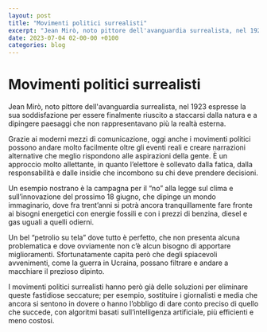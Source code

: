 ```yaml
---
layout: post
title: "Movimenti politici surrealisti"
excerpt: "Jean Mirò, noto pittore dell'avanguardia surrealista, nel 1923 espresse la sua soddisfazione per essere finalmente riuscito a staccarsi dalla natura e a dipingere paesaggi che non rappresentavano più la realtà esterna."
date: 2023-07-04 02-00-00 +0100
categories: blog
---
```


# Movimenti politici surrealisti

Jean Mirò, noto pittore dell'avanguardia surrealista, nel 1923 espresse la sua soddisfazione per essere finalmente riuscito a staccarsi dalla natura e a dipingere paesaggi che non rappresentavano più la realtà esterna.

Grazie ai moderni mezzi di comunicazione, oggi anche i movimenti politici possono andare molto facilmente oltre gli eventi reali e creare narrazioni alternative che meglio rispondono alle aspirazioni della gente. È un approccio molto allettante, in quanto l’elettore è sollevato dalla fatica, dalla responsabilità e dalle insidie che incombono su chi deve prendere decisioni.

Un esempio nostrano è la campagna per il “no” alla legge sul clima e sull’innovazione del prossimo 18 giugno, che dipinge un mondo immaginario, dove fra trent’anni si potrà ancora tranquillamente fare fronte ai bisogni energetici con energie fossili e con i prezzi di benzina, diesel e gas uguali a quelli odierni.

Un bel “petrolio su tela” dove tutto è perfetto, che non presenta alcuna problematica e dove ovviamente non c’è alcun bisogno di apportare miglioramenti. Sfortunatamente capita però che degli spiacevoli avvenimenti, come la guerra in Ucraina, possano filtrare e andare a macchiare il prezioso dipinto.

I movimenti politici surrealisti hanno però già delle soluzioni per eliminare queste fastidiose seccature; per esempio, sostituire i giornalisti e media che ancora si sentono in dovere o hanno l’obbligo di dare conto preciso di quello che succede, con algoritmi basati sull’intelligenza artificiale, più efficienti e meno costosi.

